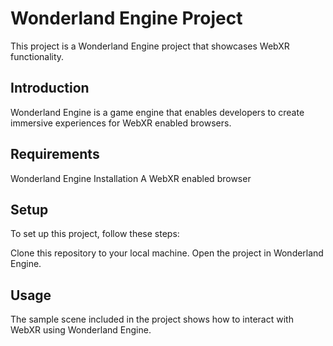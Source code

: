 # Wonderland Engine Project

This project is a Wonderland Engine project that showcases WebXR functionality.

## Introduction

Wonderland Engine is a game engine that enables developers to create immersive experiences for WebXR enabled browsers.

## Requirements

Wonderland Engine Installation
A WebXR enabled browser

## Setup

To set up this project, follow these steps:

Clone this repository to your local machine.
Open the project in Wonderland Engine.

## Usage

The sample scene included in the project shows how to interact with WebXR using Wonderland Engine.

